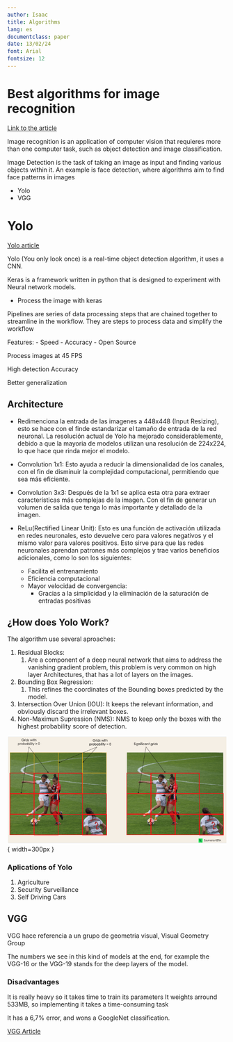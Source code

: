 ```yaml
---
author: Isaac
title: Algorithms
lang: es
documentclass: paper
date: 13/02/24
font: Arial
fontsize: 12
---
```


# Best algorithms for image recognition

[Link to the article](https://viso.ai/computer-vision/image-recognition/)

Image recognition is an application of computer vision
that requieres more than one computer task, such as
object detection and image classification.

Image Detection is the task of taking an image as input
and finding various objects within it. An example is
face detection, where algorithms aim to find face
patterns in images

- Yolo
- VGG

# Yolo

[Yolo article](https://www.datacamp.com/blog/yolo-object-detection-explained)

Yolo (You only look once) is a real-time object detection algorithm, it uses a CNN. 

Keras is a framework written in python that is designed to experiment with Neural network models.

- Process the image with keras

Pipelines are series of data processing steps that are chained together to streamline in the workflow.
They are steps to process data and simplify the workflow

Features:
    - Speed
    - Accuracy
    - Open Source

Process images at 45 FPS

High detection Accuracy

Better generalization

## Architecture

- Redimenciona la entrada de las imagenes a 448x448 (Input Resizing), esto se hace con el
  finde estandarizar el tamaño de entrada de la red neuronal. La resolución
  actual de Yolo ha mejorado considerablemente, debido a que la mayoria de
  modelos utilizan una resolución de 224x224, lo que hace que rinda mejor el
  modelo.

- Convolution 1x1: Esto ayuda a reducir la dimensionalidad de los canales, con
  el fin de disminuir la complejidad computacional, permitiendo que sea más
  eficiente.

- Convolution 3x3: Después de la 1x1 se aplica esta otra para extraer
  características más complejas de la imagen. Con el fin de generar un volumen
  de salida que tenga lo más importante y detallado de la imagen.

- ReLu(Rectified Linear Unit): Esto es una función de activación utilizada en
  redes neuronales, esto devuelve cero para valores negativos y el mismo valor
  para valores positivos. Esto sirve para que las redes neuronales aprendan
  patrones más complejos y trae varios beneficios adicionales, como lo son los
  siguientes:
  - Facilita el entrenamiento
  - Eficiencia computacional
  - Mayor velocidad de convergencia:
    - Gracias a la simplicidad y la eliminación de la saturación de entradas positivas

## ¿How does Yolo Work?
The algorithm use several aproaches:

1. Residual Blocks:
    1. Are a component of a deep neural network that aims to address the
      vanishing gradient problem, this problem is very common on high layer
      Architectures, that has a lot of layers on the images. 
1. Bounding Box Regression: 
    1. This refines the coordinates of the Bounding boxes predicted by the model.
1. Intersection Over Union (IOU): It keeps the relevant information, and obviously discard the irrelevant boxes.
1. Non-Maximun Supression (NMS): NMS to keep only the boxes with the highest probability score of detection. 

![Player's grid](Players-Grid.png){ width=300px }

### Aplications of Yolo

1. Agriculture
1. Security Surveillance
1. Self Driving Cars


## VGG

VGG hace referencia a un grupo de geometria visual, Visual Geometry Group

The numbers we see in this kind of models at the end, for example the VGG-16 or
the VGG-19 stands for the deep layers of the model.

### Disadvantages
It is really heavy so it takes time to train its parameters
It weights arround 533MB, so implementing it takes a time-consuming task

It has a 6,7% error, and wons a GoogleNet classification.

[VGG Article](https://viso.ai/deep-learning/vgg-very-deep-convolutional-networks/)
